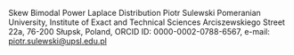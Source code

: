Skew Bimodal Power Laplace Distribution
Piotr Sulewski
Pomeranian University, Institute of Exact and Technical Sciences
Arciszewskiego Street 22a, 76-200 Słupsk, Poland, 
ORCID ID: 0000-0002-0788-6567, e-mail: piotr.sulewski@upsl.edu.pl
